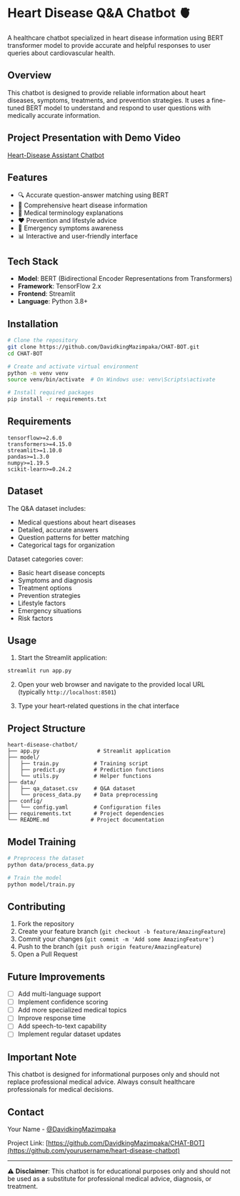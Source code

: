 # Heart Disease Q&A Chatbot 🫀

A healthcare chatbot specialized in heart disease information using BERT transformer model to provide accurate and helpful responses to user queries about cardiovascular health.

## Overview

This chatbot is designed to provide reliable information about heart diseases, symptoms, treatments, and prevention strategies. It uses a fine-tuned BERT model to understand and respond to user questions with medically accurate information.

## Project Presentation with Demo Video

[Heart-Disease Assistant Chatbot](https://drive.google.com/file/d/1rtNrc4VF88v-CywOfS4mNy340xXVWiXY/view)

## Features

- 🔍 Accurate question-answer matching using BERT
- 💊 Comprehensive heart disease information
- 🏥 Medical terminology explanations
- ❤️ Prevention and lifestyle advice
- 🚨 Emergency symptoms awareness
- 📊 Interactive and user-friendly interface

## Tech Stack

- **Model**: BERT (Bidirectional Encoder Representations from Transformers)
- **Framework**: TensorFlow 2.x
- **Frontend**: Streamlit
- **Language**: Python 3.8+

## Installation

```bash
# Clone the repository
git clone https://github.com/DavidkingMazimpaka/CHAT-BOT.git
cd CHAT-BOT

# Create and activate virtual environment
python -m venv venv
source venv/bin/activate  # On Windows use: venv\Scripts\activate

# Install required packages
pip install -r requirements.txt
```

## Requirements

```text
tensorflow>=2.6.0
transformers>=4.15.0
streamlit>=1.10.0
pandas>=1.3.0
numpy>=1.19.5
scikit-learn>=0.24.2
```

## Dataset

The Q&A dataset includes:
- Medical questions about heart diseases
- Detailed, accurate answers
- Question patterns for better matching
- Categorical tags for organization

Dataset categories cover:
- Basic heart disease concepts
- Symptoms and diagnosis
- Treatment options
- Prevention strategies
- Lifestyle factors
- Emergency situations
- Risk factors

## Usage

1. Start the Streamlit application:
```bash
streamlit run app.py
```

2. Open your web browser and navigate to the provided local URL (typically `http://localhost:8501`)

3. Type your heart-related questions in the chat interface

## Project Structure

```
heart-disease-chatbot/
├── app.py                  # Streamlit application
├── model/
│   ├── train.py           # Training script
│   ├── predict.py         # Prediction functions
│   └── utils.py           # Helper functions
├── data/
│   ├── qa_dataset.csv     # Q&A dataset
│   └── process_data.py    # Data preprocessing
├── config/
│   └── config.yaml        # Configuration files
├── requirements.txt       # Project dependencies
└── README.md             # Project documentation
```

## Model Training

```bash
# Preprocess the dataset
python data/process_data.py

# Train the model
python model/train.py
```

## Contributing

1. Fork the repository
2. Create your feature branch (`git checkout -b feature/AmazingFeature`)
3. Commit your changes (`git commit -m 'Add some AmazingFeature'`)
4. Push to the branch (`git push origin feature/AmazingFeature`)
5. Open a Pull Request

## Future Improvements

- [ ] Add multi-language support
- [ ] Implement confidence scoring
- [ ] Add more specialized medical topics
- [ ] Improve response time
- [ ] Add speech-to-text capability
- [ ] Implement regular dataset updates

## Important Note

This chatbot is designed for informational purposes only and should not replace professional medical advice. Always consult healthcare professionals for medical decisions.

## Contact

Your Name - [@DavidkingMazimpaka](mailto:mmazimpakadavid607@gmail.com)

Project Link: [https://github.com/DavidkingMazimpaka/CHAT-BOT](https://github.com/yourusername/heart-disease-chatbot)

---
⚠️ **Disclaimer**: This chatbot is for educational purposes only and should not be used as a substitute for professional medical advice, diagnosis, or treatment.